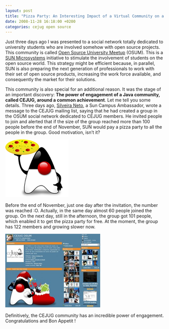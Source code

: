 ```yaml
---
layout: post
title: "Pizza Party: An Interesting Impact of a Virtual Community on a Real Community"
date: 2008-11-28 16:18:00 +0200
categories: cejug open source
---
```


Just three days ago I was presented to a social network totally dedicated to university students who are involved somehow with open source projects. This community is called <a href="http://osum.sun.com/">Open Source University Meetup</a> (OSUM). This is a <a href="http://www.sun.com/">SUN Microsystems</a> initiative to stimulate the involvement of students on the open source world. This strategy might be efficient because, in parallel, SUN is also preparing the next generation of professionals to work with their set of open source products, increasing the work force available, and consequently the market for their solutions.

This community is also special for an additional reason. It was the stage of an important discovery: <span style="font-weight: bold;">The power of engagement of a Java community, called CEJUG, around a common achievement</span>. Let me tell you some details. Three days ago, <a href="http://www.silveiraneto.net/">Silveira Neto</a>, a Sun Campus Ambassador, wrote a message to the CEJUG mailing list, saying that he had created a group in the OSUM social network dedicated to CEJUG members. He invited people to join and alerted that if the size of the group reached more than 100 people before the end of November, SUN would pay a pizza party to all the people in the group. Good motivation, isn’t it?

![duke_pizza.png](/images/posts/duke_pizza.png)

Before the end of November, just one day after the invitation, the number was reached :O. Actually, in the same day almost 60 people joined the group. On the next day, still in the afternoon, the group got 101 people, which enabled it to get the pizza party for free. At the moment, the group has 122 members and growing slower now.

![cejug-osum-300x232.jpg](/images/posts/cejug-osum-300x232.jpg)

Definitively, the CEJUG community has an incredible power of engagement. Congratulations and Bon Appetit !
